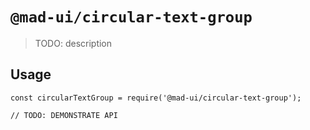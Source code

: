 # `@mad-ui/circular-text-group`

> TODO: description

## Usage

```
const circularTextGroup = require('@mad-ui/circular-text-group');

// TODO: DEMONSTRATE API
```
